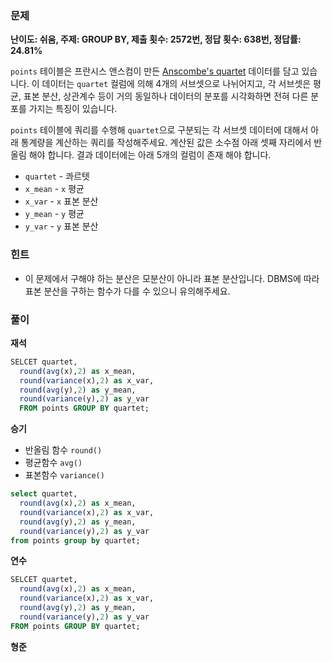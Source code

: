 ### 문제

**난이도: 쉬움, 주제: GROUP BY, 제출 횟수: 2572번, 정답 횟수: 638번, 정답률: 24.81%**

`points` 테이블은 프란시스 앤스컴이 만든 [Anscombe's quartet](https://en.wikipedia.org/wiki/Anscombe%27s_quartet) 데이터를 담고 있습니다. 이 데이터는 `quartet` 컬럼에 의해 4개의 서브셋으로 나뉘어지고, 각 서브셋은 평균, 표본 분산, 상관계수 등이 거의 동일하나 데이터의 분포를 시각화하면 전혀 다른 분포를 가지는 특징이 있습니다.

`points` 테이블에 쿼리를 수행해 `quartet`으로 구분되는 각 서브셋 데이터에 대해서 아래 통계량을 계산하는 쿼리를 작성해주세요. 계산된 값은 소수점 아래 셋째 자리에서 반올림 해야 합니다. 결과 데이터에는 아래 5개의 컬럼이 존재 해야 합니다.

- `quartet` - 콰르텟
- `x_mean` - `x` 평균
- `x_var` - `x` 표본 분산
- `y_mean` - `y` 평균
- `y_var` - `y` 표본 분산

### 힌트
- 이 문제에서 구해야 하는 분산은 모분산이 아니라 표본 분산입니다. DBMS에 따라 표본 분산을 구하는 함수가 다를 수 있으니 유의해주세요.

### 풀이

**재석**

```sql
SELCET quartet,
  round(avg(x),2) as x_mean,
  round(variance(x),2) as x_var,
  round(avg(y),2) as y_mean,
  round(variance(y),2) as y_var
  FROM points GROUP BY quartet;
```

**승기**
- 반올림 함수 `round()`
- 평균함수 `avg()`
- 표본함수 `variance()`
```sql
select quartet,
  round(avg(x),2) as x_mean,
  round(variance(x),2) as x_var,
  round(avg(y),2) as y_mean,
  round(variance(y),2) as y_var
from points group by quartet;

```

**연수**

```sql
SELCET quartet,
  round(avg(x),2) as x_mean,
  round(variance(x),2) as x_var,
  round(avg(y),2) as y_mean,
  round(variance(y),2) as y_var
FROM points GROUP BY quartet;
```

**형준**
```sql

```
